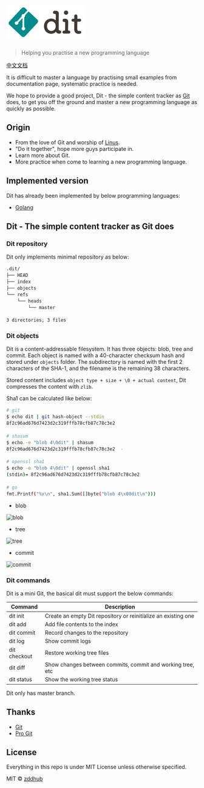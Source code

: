 # <img height="90" alt="dit" src="logo.png">

> Helping you practise a new programming language

[中文文档](README_CN.md)

It is difficult to master a language by practising small examples from documentation page, systematic practice is needed.

We hope to provide a good project, Dit - the simple content tracker as [Git](https://github.com/git/git) does, to get you off the ground and master a new programming language as quickly as possible.

## Origin

* From the love of Git and worship of [Linus](https://github.com/torvalds).
* "Do it together", hope more guys participate in.
* Learn more about Git.
* More practice when come to learning a new programming language.

## Implemented version

Dit has already been implemented by below programming languages:

- [Golang](https://github.com/zddhub/dit/tree/golang)

## Dit - The simple content tracker as Git does

### Dit repository

Dit only implements minimal repository as below:

```sh
.dit/
├── HEAD
├── index
├── objects
└── refs
    └── heads
        └── master

3 directories, 3 files
```

### Dit objects

Dit is a content-addressable filesystem. It has three objects: blob, tree and commit. Each object is named with a 40-character checksum hash and stored under `objects` folder. The subdirectory is named with the first 2 characters of the SHA-1, and the filename is the remaining 38 characters.

Stored content includes `object type + size + \0 + actual content`, Dit compresses the content with `zlib`.

Sha1 can be calculated like below:

```sh
# git
$ echo dit | git hash-object --stdin
8f2c96ad676d7423d2c319fffb78cfb87c78c3e2

# shasum
$ echo -e "blob 4\0dit" | shasum
8f2c96ad676d7423d2c319fffb78cfb87c78c3e2  -

# openssl sha1
$ echo -e "blob 4\0dit" | openssl sha1
(stdin)= 8f2c96ad676d7423d2c319fffb78cfb87c78c3e2

# go
fmt.Printf("%x\n", sha1.Sum([]byte("blob 4\x00dit\n")))
```

* blob

![blob](https://www.zddhub.com/assets/images/2015-08-05/blob.png)

* tree

![tree](https://www.zddhub.com/assets/images/2015-08-05/tree.png)

* commit

![commit](https://www.zddhub.com/assets/images/2015-08-05/commit.png)

### Dit commands

Dit is a mini Git, the basical dit must support the below commands:

| Command | Description |
| --- | --- |
| dit init | Create an empty Dit repository or reinitialize an existing one |
| dit add | Add file contents to the index |
| dit commit | Record changes to the repository |
| dit log | Show commit logs |
| dit checkout | Restore working tree files |
| dit diff | Show changes between commits, commit and working tree, etc |
| dit status | Show the working tree status |

Dit only has master branch.

## Thanks

* [Git](https://github.com/git/git)
* [Pro Git](https://git-scm.com/book/en)

## License

Everything in this repo is under MIT License unless otherwise specified.

MIT © [zddhub](https://www.zddhub.com/)
